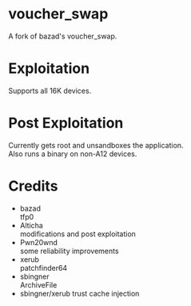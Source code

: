 # voucher_swap
A fork of bazad's voucher_swap.
<br>
# Exploitation
Supports all 16K devices.
<br>
# Post Exploitation
Currently gets root and unsandboxes the application.
<br>
Also runs a binary on non-A12 devices.
# Credits
- bazad
<br>tfp0
- Alticha
<br>modifications and post exploitation
- Pwn20wnd
<br>some reliability improvements
- xerub
<br>patchfinder64
- sbingner
<br>ArchiveFile
- sbingner/xerub
trust cache injection
